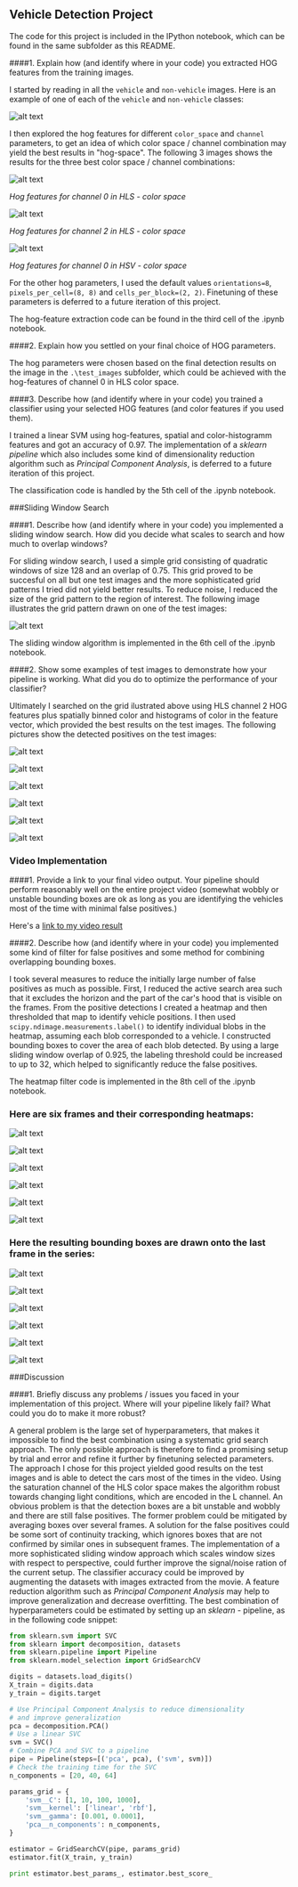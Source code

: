 **Vehicle Detection Project**
---

The code for this project is included in the IPython notebook, which can be found in the same subfolder as this README.

[//]: # (Image References)
[image1]: ./examples/car_not_car.png
[hog_hls_0]: ./output_images/hog_features/hls_0.png 
[hog_hls_2]: ./output_images/hog_features/hls_2.png
[hog_hsv_0]: ./output_images/hog_features/hsv_0.png
[positives1]: ./output_images/positives/test1.png
[positives2]: ./output_images/positives/test2.png
[positives3]: ./output_images/positives/test3.png
[positives4]: ./output_images/positives/test4.png
[positives5]: ./output_images/positives/test5.png
[positives6]: ./output_images/positives/test6.png
[final1]: ./output_images/final/test1.png
[final2]: ./output_images/final/test2.png
[final3]: ./output_images/final/test3.png
[final4]: ./output_images/final/test4.png
[final5]: ./output_images/final/test5.png
[final6]: ./output_images/final/test6.png
[grid]: ./output_images/detection_grid/test1.png
[heat1]: ./output_images/heat_maps/test1.png
[heat2]: ./output_images/heat_maps/test2.png
[heat3]: ./output_images/heat_maps/test3.png
[heat4]: ./output_images/heat_maps/test4.png
[heat5]: ./output_images/heat_maps/test5.png
[heat6]: ./output_images/heat_maps/test6.png
[video1]: ./project_video_processed.mp4

####1. Explain how (and identify where in your code) you extracted HOG features from the training images.

I started by reading in all the `vehicle` and `non-vehicle` images.  Here is an example of one of each of the `vehicle` and `non-vehicle` classes:

![alt text][image1]

I then explored the hog features for different `color_space` and  `channel` parameters, to get an idea of which color space / channel combination may yield the best results in "hog-space". The following 3 images shows the results for the three best color space / channel
combinations:

![alt text][hog_hls_0]

*Hog features for channel 0 in HLS - color space*

![alt text][hog_hls_2]

*Hog features for channel 2 in HLS - color space*

![alt text][hog_hsv_0]

*Hog features for channel 0 in HSV - color space*

For the other hog parameters, I used the default values `orientations=8`, `pixels_per_cell=(8, 8)` and `cells_per_block=(2, 2)`. Finetuning of these parameters is deferred to a future iteration of this project. 

The hog-feature extraction code can be found in the third cell of the .ipynb notebook. 

####2. Explain how you settled on your final choice of HOG parameters.

The hog parameters were chosen based on the final detection results on the image in the `.\test_images` subfolder, which could be achieved with the hog-features of channel 0 in HLS color space. 

####3. Describe how (and identify where in your code) you trained a classifier using your selected HOG features (and color features if you used them).

I trained a linear SVM using hog-features, spatial and color-histogramm features and got an accuracy of 0.97. The implementation of a *sklearn pipeline* which also includes some kind of dimensionality reduction algorithm such as *Principal Component Analysis*, is deferred to a future iteration of this project. 

The classification code is handled by the 5th cell of the .ipynb notebook.

###Sliding Window Search

####1. Describe how (and identify where in your code) you implemented a sliding window search.  How did you decide what scales to search and how much to overlap windows?

For sliding window search, I used a simple grid consisting of quadratic windows of size 128 and an overlap of 0.75. This grid proved to be succesful on all but one test images and the more sophisticated grid patterns I tried did not yield better results. To reduce noise, I reduced the size of the grid pattern to the region of interest. The following image illustrates the grid pattern drawn on one of the test images:

![alt text][grid]

The sliding window algorithm is implemented in the 6th cell of the .ipynb notebook.

####2. Show some examples of test images to demonstrate how your pipeline is working.  What did you do to optimize the performance of your classifier?

Ultimately I searched on the grid ilustrated above using HLS channel 2 HOG features plus spatially binned color and histograms of color in the feature vector, which provided the best results on the test images. The following pictures show the detected positives on the test images:

![alt text][positives1]

![alt text][positives2]

![alt text][positives3]

![alt text][positives4]

![alt text][positives5]

![alt text][positives6]

### Video Implementation

####1. Provide a link to your final video output.  Your pipeline should perform reasonably well on the entire project video (somewhat wobbly or unstable bounding boxes are ok as long as you are identifying the vehicles most of the time with minimal false positives.)

Here's a [link to my video result](./project_video_processed.mp4)

####2. Describe how (and identify where in your code) you implemented some kind of filter for false positives and some method for combining overlapping bounding boxes.

I took several measures to reduce the initially large number of false positives as much as possible. First, I reduced the active search area such that it excludes the horizon and the part of the car's hood that is visible on the frames.
From the positive detections I created a heatmap and then thresholded that map to identify vehicle positions.  I then used `scipy.ndimage.measurements.label()` to identify individual blobs in the heatmap, assuming each blob corresponded to a vehicle.  I constructed bounding boxes to cover the area of each blob detected. 
By using a large sliding window overlap of 0.925, the labeling threshold could be increased to up to 32, which helped to significantly reduce the false positives.

The heatmap filter code is implemented in the 8th cell of the .ipynb notebook.

### Here are six frames and their corresponding heatmaps:

![alt text][heat1]

![alt text][heat2]

![alt text][heat3]

![alt text][heat4]

![alt text][heat5]

![alt text][heat6]

### Here the resulting bounding boxes are drawn onto the last frame in the series:

![alt text][final1]

![alt text][final2]

![alt text][final3]

![alt text][final4]

![alt text][final5]

![alt text][final6]


###Discussion

####1. Briefly discuss any problems / issues you faced in your implementation of this project.  Where will your pipeline likely fail?  What could you do to make it more robust?

A general problem is the large set of hyperparameters, that makes it impossible to find the best combination using a systematic grid search approach. The only possible approach is therefore to find a promising setup by trial and error and refine it further by finetuning selected parameters. The approach I chose for this project yielded good results on the test images and is able to detect the cars most of the times in the video. Using the saturation channel of the HLS color space makes the algorithm robust towards changing light conditions, which are encoded in the L channel.
An obvious problem is that the detection boxes are a bit unstable and wobbly and there are still false positives. The former problem could be mitigated by averaging boxes over several frames. A solution for the false positives could be some sort of continuity tracking, which ignores boxes that are not confirmed by similar ones in subsequent frames. The implementation of a more sophisticated sliding window approach which scales window sizes with respect to perspective, could further improve the signal/noise ration of the current setup.
The classifier accuracy could be improved by augmenting the datasets with images extracted from the movie. A feature reduction algorithm such as *Principal Component Analysis* may help to improve generalization and decrease overfitting. The best combination of hyperparameters could be estimated by setting up an *sklearn* - pipeline, as in the following code snippet:

```python
from sklearn.svm import SVC
from sklearn import decomposition, datasets
from sklearn.pipeline import Pipeline
from sklearn.model_selection import GridSearchCV

digits = datasets.load_digits()
X_train = digits.data
y_train = digits.target

# Use Principal Component Analysis to reduce dimensionality
# and improve generalization
pca = decomposition.PCA()
# Use a linear SVC
svm = SVC()
# Combine PCA and SVC to a pipeline
pipe = Pipeline(steps=[('pca', pca), ('svm', svm)])
# Check the training time for the SVC
n_components = [20, 40, 64]

params_grid = {
    'svm__C': [1, 10, 100, 1000],
    'svm__kernel': ['linear', 'rbf'],
    'svm__gamma': [0.001, 0.0001],
    'pca__n_components': n_components,
}

estimator = GridSearchCV(pipe, params_grid)
estimator.fit(X_train, y_train)

print estimator.best_params_, estimator.best_score_
```

